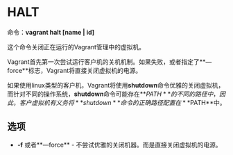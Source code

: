 # HALT

命令：**vagrant halt [name | id]**

这个命令关闭正在运行的Vagrant管理中的虚拟机。

Vagrant首先第一次尝试运行客户机的关机机制。如果失败，或者指定了**—force**标志，Vagrant将直接关闭虚拟机的电源。

如果使用linux类型的客户机，Vagrant将使用**shutdown**命令优雅的关闭虚拟机，而针对不同的操作系统，**shutdown**命令可能存在**$PATH**的不同的路径中，因此，客户虚拟机有义务将**shutdown**命令的正确路径配置在**$PATH**中。

## 选项

- **-f** 或者**—force**  -  不尝试优雅的关闭机器。而是直接关闭虚拟机的电源。